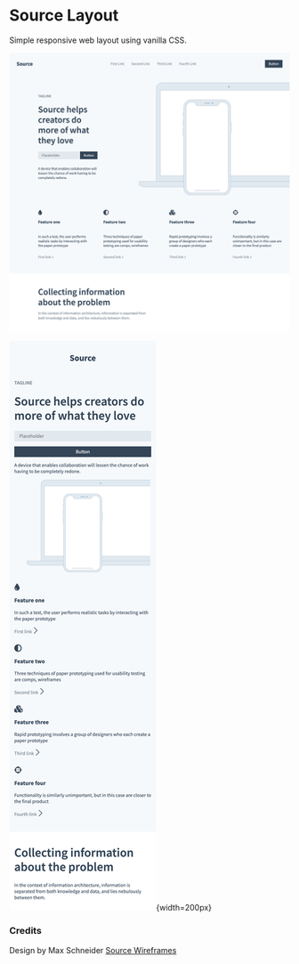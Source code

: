 # Source Layout
Simple responsive web layout using vanilla CSS.

![Desktop Version](./assets/source-layout.png "Responsive Web Layout - Desktop")

![Mobile Version](./assets/source-layout-mobile.png "Responsive Web Layout - Mobile"){width=200px}

### Credits

Design by Max Schneider [Source Wireframes](https://dribbble.com/shots/8718928-Source-Wireframes)

